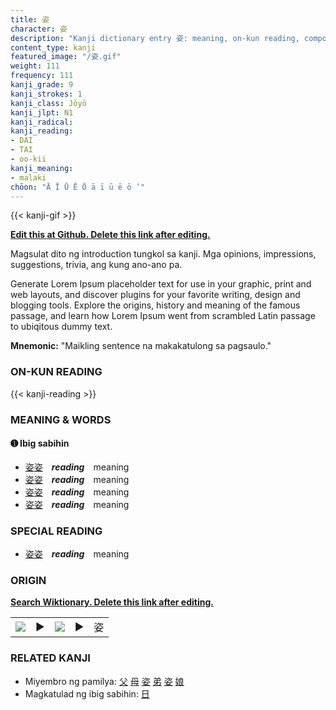 ```yaml
---
title: 姿
character: 姿
description: "Kanji dictionary entry 姿: meaning, on-kun reading, compounds, origin, related kanji"
content_type: kanji
featured_image: "/姿.gif"
weight: 111
frequency: 111
kanji_grade: 9
kanji_strokes: 1
kanji_class: Jōyō
kanji_jlpt: N1
kanji_radical: 
kanji_reading: 
- DAI
- TAI
- oo-kii
kanji_meaning:
- malaki
chōon: "Ā Ī Ū Ē Ō ā ī ū ē ō ’"
---
```

[//]: # (Don't edit the line below. Kanji animated GIF code is automatically generated.)
{{< kanji-gif >}}

[//]: # (Edit below this line.)

**[Edit this at Github. Delete this link after editing.](https://github.com/tim0g/tim/tree/main/content/kanji/姿/index.md)**

Magsulat dito ng introduction tungkol sa kanji. Mga opinions, impressions, suggestions, trivia, ang kung ano-ano pa.

Generate Lorem Ipsum placeholder text for use in your graphic, print and web layouts, and discover plugins for your favorite writing, design and blogging tools. Explore the origins, history and meaning of the famous passage, and learn how Lorem Ipsum went from scrambled Latin passage to ubiqitous dummy text.
 
**Mnemonic:** "Maikling sentence na makakatulong sa pagsaulo."

### ON-KUN READING

[//]: # (Don't edit the line below. ON-KUN READING code is automatically generated.)
{{< kanji-reading >}}

### MEANING & WORDS

#### ➊ **Ibig sabihin**
  - [姿](../姿)[姿](../姿)　***reading***　meaning
  - [姿](../姿)[姿](../姿)　***reading***　meaning
  - [姿](../姿)[姿](../姿)　***reading***　meaning
  - [姿](../姿)[姿](../姿)　***reading***　meaning

### SPECIAL READING
  - [姿](../姿)[姿](../姿)　***reading***　meaning

### ORIGIN

**[Search Wiktionary. Delete this link after editing.](https://wiktionary.org/wiki/姿)**
<table class="kanji-table"><tr><td>
<img src="60px-姿-bronze.svg.png">
</td><td>▶</td><td>
<img src="60px-姿-oracle.svg.png">
</td><td>▶</td>
<td class="kanji-origin">姿</td>
</tr></table>

### RELATED KANJI
- Miyembro ng pamilya: [父](../父) [母](../母) [姿](../姿) [弟](../弟) [姿](../姿) [娘](../娘)
- Magkatulad ng ibig sabihin: [日](../日)
